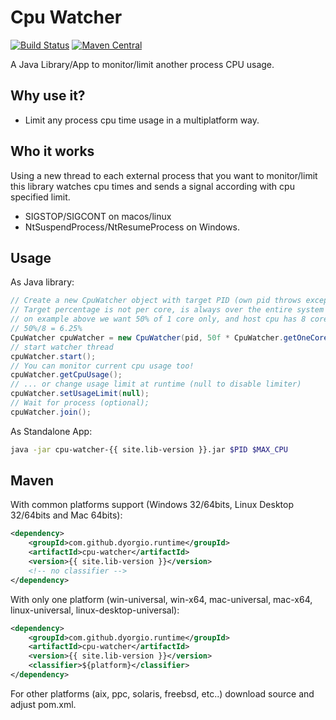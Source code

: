Cpu Watcher
===============
[![Build Status](https://travis-ci.org/dyorgio/cpu-watcher.svg?branch=master)](https://travis-ci.org/dyorgio/cpu-watcher) [![Maven Central](https://maven-badges.herokuapp.com/maven-central/com.github.dyorgio.runtime/cpu-watcher/badge.svg?1)](https://maven-badges.herokuapp.com/maven-central/com.github.dyorgio.runtime/cpu-watcher)

A Java Library/App to monitor/limit another process CPU usage.

Why use it?
-----
* Limit any process cpu time usage in a multiplatform way.

Who it works
-----
Using a new thread to each external process that you want to monitor/limit this library watches cpu times and sends a signal according with cpu specified limit.

* SIGSTOP/SIGCONT on macos/linux
* NtSuspendProcess/NtResumeProcess on Windows.

Usage
-----
As Java library:

```java
// Create a new CpuWatcher object with target PID (own pid throws exception to prevents deadlock). 
// Target percentage is not per core, is always over the entire system load, 
// on example above we want 50% of 1 core only, and host cpu has 8 cores (4 phisical, 4 HT).
// 50%/8 = 6.25%
CpuWatcher cpuWatcher = new CpuWatcher(pid, 50f * CpuWatcher.getOneCoreOnePercent());
// start watcher thread
cpuWatcher.start();
// You can monitor current cpu usage too!
cpuWatcher.getCpuUsage();
// ... or change usage limit at runtime (null to disable limiter)
cpuWatcher.setUsageLimit(null);
// Wait for process (optional);
cpuWatcher.join();
```

As Standalone App:

```bash
java -jar cpu-watcher-{{ site.lib-version }}.jar $PID $MAX_CPU
```

Maven
-----
With common platforms support (Windows 32/64bits, Linux Desktop 32/64bits and Mac 64bits):
```xml
<dependency>
    <groupId>com.github.dyorgio.runtime</groupId>
    <artifactId>cpu-watcher</artifactId>
    <version>{{ site.lib-version }}</version>
    <!-- no classifier -->
</dependency>
```

With only one platform (win-universal, win-x64, mac-universal, mac-x64, linux-universal, linux-desktop-universal):
```xml
<dependency>
    <groupId>com.github.dyorgio.runtime</groupId>
    <artifactId>cpu-watcher</artifactId>
    <version>{{ site.lib-version }}</version>
    <classifier>${platform}</classifier>
</dependency>
```

For other platforms (aix, ppc, solaris, freebsd, etc..) download source and adjust pom.xml.
